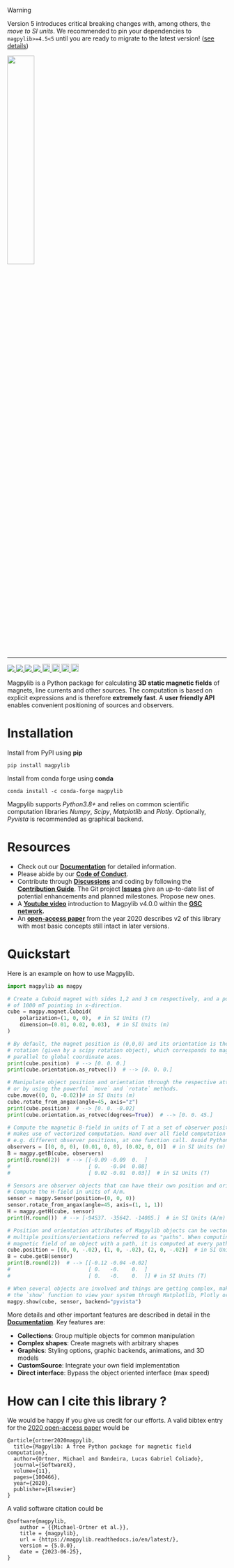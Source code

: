 
> [!WARNING]
> Version 5 introduces critical breaking changes with, among others, the _move to SI units_. We recommended to pin your dependencies to `magpylib>=4.5<5` until you are ready to migrate to the latest version! ([see details](https://github.com/magpylib/magpylib/discussions/647))

<p align="left"><img align="center" src=docs/_static/images/magpylib_flag.png width=35%>
</p>

---

<div>
<a href="https://opensource.org/licenses/BSD-2-Clause"> <img src="https://img.shields.io/badge/License-BSD_2--Clause-orange.svg">
</a>
<a href="https://github.com/magpylib/magpylib/actions/workflows/python-app.yml"> <img src="https://github.com/magpylib/magpylib/actions/workflows/python-app.yml/badge.svg">
</a>
<a href="https://magpylib.readthedocs.io/en/latest/"> <img src="https://readthedocs.org/projects/magpylib/badge/?version=latest">
</a>
<a href="https://codecov.io/gh/magpylib/magpylib"> <img src="https://codecov.io/gh/magpylib/magpylib/branch/main/graph/badge.svg">
</a>
<a href="https://pypi.org/project/magpylib/"> <img src="https://badge.fury.io/py/magpylib.svg" alt="PyPI version" height="18">
</a>
<a href="https://anaconda.org/conda-forge/magpylib"> <img src="https://anaconda.org/conda-forge/magpylib/badges/version.svg" alt="Conda Cloud" height="18">
</a>
<a href="https://mybinder.org/v2/gh/magpylib/magpylib/5.0.0?filepath=docs%2Fexamples"> <img src="https://mybinder.org/badge_logo.svg" alt="MyBinder link" height="18">
</a>
<a href="https://github.com/psf/black"> <img src="https://img.shields.io/badge/code%20style-black-000000.svg" alt="black" height="18">
</a>
</div>

Magpylib is a Python package for calculating **3D static magnetic fields** of magnets, line currents and other sources. The computation is based on explicit expressions and is therefore **extremely fast**. A **user friendly API** enables convenient positioning of sources and observers.

# Installation

Install from PyPI using **pip**
```
pip install magpylib
```
Install from conda forge using **conda**
```
conda install -c conda-forge magpylib
```
Magpylib supports _Python3.8+_ and relies on common scientific computation libraries _Numpy_, _Scipy_, _Matplotlib_ and _Plotly_. Optionally, _Pyvista_ is recommended as graphical backend.

# Resources

 - Check out our **[Documentation](https://magpylib.readthedocs.io/en/latest)** for detailed information.
 - Please abide by our **[Code of Conduct](https://github.com/magpylib/magpylib/blob/main/CODE_OF_CONDUCT.md)**.
 - Contribute through **[Discussions](https://github.com/magpylib/magpylib/discussions)** and coding by following the **[Contribution Guide](https://github.com/magpylib/magpylib/blob/main/CONTRIBUTING.md)**. The Git project **[Issues](https://github.com/magpylib/magpylib/issues)** give an up-to-date list of potential enhancements and planned milestones. Propose new ones.
 - A **[Youtube video](https://www.youtube.com/watch?v=LeUx6cM1vcs)** introduction to Magpylib v4.0.0 within the **[GSC network](https://www.internationalcollaboration.org/).**
- An **[open-access paper](https://www.sciencedirect.com/science/article/pii/S2352711020300170)** from the year 2020 describes v2 of this library with most basic concepts still intact in later versions.

# Quickstart

Here is an example on how to use Magpylib.

```python
import magpylib as magpy

# Create a Cuboid magnet with sides 1,2 and 3 cm respectively, and a polarization
# of 1000 mT pointing in x-direction.
cube = magpy.magnet.Cuboid(
    polarization=(1, 0, 0),  # in SI Units (T)
    dimension=(0.01, 0.02, 0.03),  # in SI Units (m)
)

# By default, the magnet position is (0,0,0) and its orientation is the unit
# rotation (given by a scipy rotation object), which corresponds to magnet sided
# parallel to global coordinate axes.
print(cube.position)  # --> [0. 0. 0.]
print(cube.orientation.as_rotvec())  # --> [0. 0. 0.]

# Manipulate object position and orientation through the respective attributes,
# or by using the powerful `move` and `rotate` methods.
cube.move((0, 0, -0.02))# in SI Units (m)
cube.rotate_from_angax(angle=45, axis="z")
print(cube.position)  # --> [0. 0. -0.02]
print(cube.orientation.as_rotvec(degrees=True))  # --> [0. 0. 45.]

# Compute the magnetic B-field in units of T at a set of observer positions. Magpylib
# makes use of vectorized computation. Hand over all field computation instances,
# e.g. different observer positions, at one function call. Avoid Python loops !!!
observers = [(0, 0, 0), (0.01, 0, 0), (0.02, 0, 0)]  # in SI Units (m)
B = magpy.getB(cube, observers)
print(B.round(2))  # --> [[-0.09 -0.09  0.  ]
#                         [ 0.   -0.04  0.08]
#                         [ 0.02 -0.01  0.03]]  # in SI Units (T)

# Sensors are observer objects that can have their own position and orientation.
# Compute the H-field in units of A/m.
sensor = magpy.Sensor(position=(0, 0, 0))
sensor.rotate_from_angax(angle=45, axis=(1, 1, 1))
H = magpy.getH(cube, sensor)
print(H.round())  # --> [-94537. -35642. -14085.]  # in SI Units (A/m)

# Position and orientation attributes of Magpylib objects can be vectors of
# multiple positions/orientations referred to as "paths". When computing the
# magnetic field of an object with a path, it is computed at every path index.
cube.position = [(0, 0, -.02), (1, 0, -.02), (2, 0, -.02)]  # in SI Units (m)
B = cube.getB(sensor)
print(B.round(2))  # --> [[-0.12 -0.04 -0.02]
#                         [ 0.   -0.    0.  ]
#                         [ 0.   -0.    0.  ]] # in SI Units (T)

# When several objects are involved and things are getting complex, make use of
# the `show` function to view your system through Matplotlib, Plotly or Pyvista backends.
magpy.show(cube, sensor, backend="pyvista")
```

More details and other important features are described in detail in the **[Documentation](https://magpylib.readthedocs.io/en/latest)**. Key features are:

- **Collections**: Group multiple objects for common manipulation
- **Complex shapes**: Create magnets with arbitrary shapes
- **Graphics**: Styling options, graphic backends, animations, and 3D models
- **CustomSource**: Integrate your own field implementation
- **Direct interface**: Bypass the object oriented interface (max speed)

# How can I cite this library ?

We would be happy if you give us credit for our efforts. A valid bibtex entry for the [2020 open-access paper](https://www.sciencedirect.com/science/article/pii/S2352711020300170) would be

```
@article{ortner2020magpylib,
  title={Magpylib: A free Python package for magnetic field computation},
  author={Ortner, Michael and Bandeira, Lucas Gabriel Coliado},
  journal={SoftwareX},
  volume={11},
  pages={100466},
  year={2020},
  publisher={Elsevier}
}
```

A valid software citation could be

```
@software{magpylib,
    author = {{Michael-Ortner et al.}},
    title = {magpylib},
    url = {https://magpylib.readthedocs.io/en/latest/},
    version = {5.0.0},
    date = {2023-06-25},
}
```
